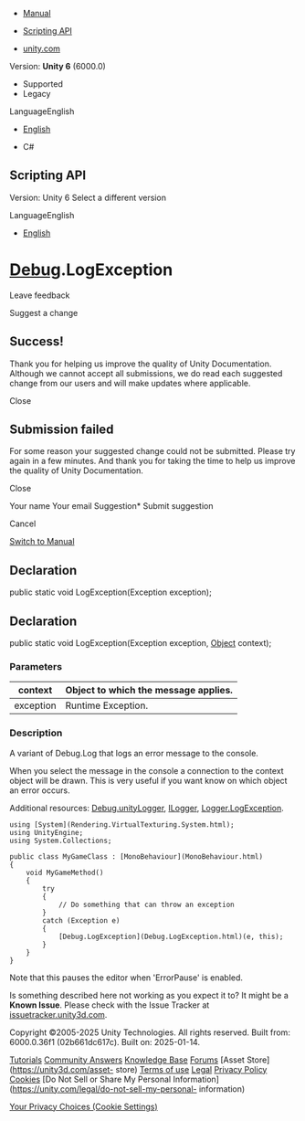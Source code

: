 [ ]()

  * [Manual](../Manual/index.html)
  * [Scripting API](../ScriptReference/index.html)

  * [unity.com](https://unity.com/)

Version: **Unity 6** (6000.0)

  * Supported
  * Legacy

LanguageEnglish

  * [English]()

  * C#

[ ](https://docs.unity3d.com)

## Scripting API

Version: Unity 6 Select a different version

LanguageEnglish

  * [English]()

#  [Debug](Debug.html).LogException

Leave feedback

Suggest a change

## Success!

Thank you for helping us improve the quality of Unity Documentation. Although
we cannot accept all submissions, we do read each suggested change from our
users and will make updates where applicable.

Close

## Submission failed

For some reason your suggested change could not be submitted. Please <a>try
again</a> in a few minutes. And thank you for taking the time to help us
improve the quality of Unity Documentation.

Close

Your name Your email Suggestion* Submit suggestion

Cancel

[Switch to Manual](../Manual/class-Debug.html "Go to Debug Component in the
Manual")

## Declaration

public static void LogException(Exception exception);

## Declaration

public static void LogException(Exception exception, [Object](Object.html)
context);

### Parameters

context | Object to which the message applies.  
---|---  
exception | Runtime Exception.  
  
### Description

A variant of Debug.Log that logs an error message to the console.

When you select the message in the console a connection to the context object
will be drawn. This is very useful if you want know on which object an error
occurs.  
  
Additional resources: [Debug.unityLogger](Debug-unityLogger.html),
[ILogger](ILogger.html), [Logger.LogException](Logger.LogException.html).

    
    
    using [System](Rendering.VirtualTexturing.System.html);
    using UnityEngine;
    using System.Collections;  
      
    public class MyGameClass : [MonoBehaviour](MonoBehaviour.html)
    {
        void MyGameMethod()
        {
            try
            {
                // Do something that can throw an exception
            }
            catch (Exception e)
            {
                [Debug.LogException](Debug.LogException.html)(e, this);
            }
        }
    }
    

Note that this pauses the editor when 'ErrorPause' is enabled.

Is something described here not working as you expect it to? It might be a
**Known Issue**. Please check with the Issue Tracker at
[issuetracker.unity3d.com](https://issuetracker.unity3d.com).

Copyright ©2005-2025 Unity Technologies. All rights reserved. Built from:
6000.0.36f1 (02b661dc617c). Built on: 2025-01-14.

[Tutorials](https://unity3d.com/learn) [Community
Answers](https://answers.unity3d.com) [Knowledge
Base](https://support.unity3d.com/hc/en-us)
[Forums](https://forum.unity3d.com) [Asset Store](https://unity3d.com/asset-
store) [Terms of use](https://docs.unity3d.com/Manual/TermsOfUse.html)
[Legal](https://unity.com/legal) [Privacy
Policy](https://unity.com/legal/privacy-policy)
[Cookies](https://unity.com/legal/cookie-policy) [Do Not Sell or Share My
Personal Information](https://unity.com/legal/do-not-sell-my-personal-
information)

[Your Privacy Choices (Cookie Settings)](javascript:void\(0\);)

